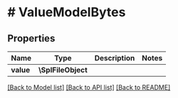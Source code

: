 # # ValueModelBytes

## Properties

Name | Type | Description | Notes
------------ | ------------- | ------------- | -------------
**value** | **\SplFileObject** |  |

[[Back to Model list]](../../README.md#models) [[Back to API list]](../../README.md#endpoints) [[Back to README]](../../README.md)
